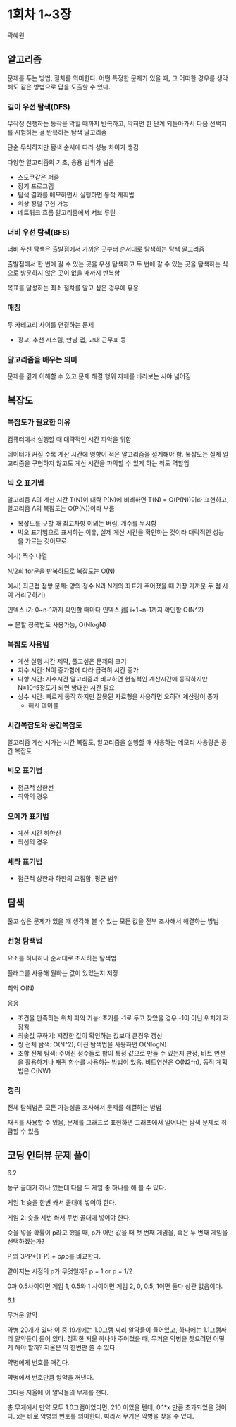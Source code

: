 # 1회차 1~3장

곽혜원

## 알고리즘

문제를 푸는 방법, 절차를 의미한다. 어떤 특정한 문제가 있을 때, 그 어떠한 경우를 생각해도 같은 방법으로 답을 도출할 수 있다.

### 깊이 우선 탐색(DFS)

무작정 진행하는 동작을 막힐 때까지 반복하고, 막히면 한 단계 되돌아가서 다음 선택지를 시험하는 걸 반복하는 탐색 알고리즘

단순 무식하지만 탐색 순서에 따라 성능 차이가 생김

다양한 알고리즘의 기초, 응용 범위가 넓음

- 스도쿠같은 퍼즐
- 장기 프로그램
- 탐색 결과를 메모하면서 실행하면 동적 계획법
- 위상 정렬 구현 가능
- 네트워크 흐름 알고리즘에서 서브 루틴

### 너비 우선 탐색(BFS)

너비 우선 탐색은 출발점에서 가까운 곳부터 순서대로 탐색하는 탐색 알고리즘

출발점에서 한 번에 갈 수 있는 곳을 우선 탐색하고 두 번에 갈 수 있는 곳을 탐색하는 식으로 방문하지 않은 곳이 없을 때까지 반복함

목표를 달성하는 최소 절차를 알고 싶은 경우에 유용

### 매칭

두 카테고리 사이를 연결하는 문제

- 광고, 추천 시스템, 만남 앱, 교대 근무표 등

### 알고리즘을 배우는 의미

문제를 깊게 이해할 수 있고 문제 해결 행위 자체를 바라보는 시야 넓어짐

## 복잡도

### 복잡도가 필요한 이유

컴퓨터에서 실행할 때 대략적인 시간 파악을 위함

데이터가 커질 수록 계산 시간에 영향이 적은 알고리즘을 설계해야 함. 복잡도는 실제 알고리즘을 구현하지 않고도 계산 시간을 파악할 수 있게 하는 척도 역할임

### 빅 오 표기법

알고리즘 A의 계산 시간 T(N)이 대략 P(N)에 비례하면 T(N) = O(P(N))이라 표현하고, 알고리즘 A의 복잡도는 O(P(N))이라 부름

- 복잡도를 구할 때 최고차항 이외는 버림, 계수를 무시함
- 빅오 표기법으로 표시하는 이유, 실제 계산 시간을 확인하는 것이라 대략적인 성능을 가르는 것이므로.

예시) 짝수 나열

N/2회 for문을 반복하므로 복잡도는 O(N)

예시) 최근접 점쌍 문제: 양의 정수 N과 N개의 좌표가 주어졌을 때 가장 가까운 두 점 사이 거리구하기)

인덱스 i가 0~n-1까지 확인할 때마다 인덱스 j를 i+1~n-1까지 확인함 O(N^2)

⇒ 분할 정복법도 사용가능, O(NlogN)

### 복잡도 사용법

- 계산 실행 시간 제약, 풀고싶은 문제의 크기
- 지수 시간: N이 증가함에 다라 급격히 시간 증가
- 다항 시간: 지수시간 알고리즘과 비교하면 현실적인 계산시간에 동작하지만 N≥10^5정도가 되면 방대한 시간 필요
- 상수 시간: 빠르게 동작 하지만 잘못된 자료형을 사용하면 오히려 계산량이 증가
    - 해시 테이블

### 시간복잡도와 공간복잡도

알고리즘 계산 시가는 시간 복잡도, 알고리즘을 실행할 때 사용하는 메모리 사용량은 공간 복잡도

### 빅오 표기법

- 점근적 상한선
- 최악의 경우

### 오메가 표기법

- 계산 시간 하한선
- 최선의 경우

### 세타 표기법

- 점근적 상한과 하한의 교집합, 평균 범위

## 탐색

풀고 싶은 문제가 있을 때 생각해 볼 수 있는 모든 값을 전부 조사해서 해결하는 방법

### 선형 탐색법

요소를 하나하나 순서대로 조사하는 탐색법

플래그를 사용해 원하는 값이 있었는지 저장

최악 O(N) 

응용

- 조건을 만족하는 위치 파악 가능: 초기를 -1로 두고 찾았을 경우 -1이 아닌 위치가 저장됨
- 최솟값 구하기: 저장한 값이 확인하는 값보다 큰경우 갱신
- 쌍 전체 탐색: O(N^2), 이진 탐색법을 사용하면 O(NlogN)
- 조합 전체 탐색: 주어진 정수들로 합이 특정 값으로 만들 수 있는지 판정, 비트 연산을 활용하거나 재귀 함수를 사용하는 방법이 있음. 비트연산은 O(N2^n), 동적 계획법은 O(NW)

### 정리

전체 탐색법은 모든 가능성을 조사해서 문제를 해결하는 방법

재귀를 사용할 수 있음, 문제를 그래프로 표현하면 그래프에서 일어나는 탐색 문제로 취급할 수 있음 

## 코딩 인터뷰 문제 풀이

6.2

농구 골대가 하나 있는데 다음 두 게임 중 하나를 해 볼 수 있다.

게임 1: 슛을 한번 쏴서 골대에 넣어야 한다.

게임 2: 슛을 세번 쏴서 두번 골대에 넣어야 한다. 

슛을 넣을 확률이 p라고 했을 때, p가 어떤 값을 때 첫 번째 게임을, 혹은 두 번째 게임을 선택하겠는가? 

P 와 3*P*P*(1-P) + p*p*p를 비교한다.

같아지는 시점의 p가 무엇일까? p = 1 or p = 1/2

0과 0.5사이이면 게임 1, 0.5와 1 사이이면 게임 2, 0, 0.5, 1이면 둘다 상관 없음이다.  

6.1

무거운 알약

약병 20개가 있다 이 중 19개에는 1.0그램 짜리 알약들이 들어있고, 하나에는 1.1그램짜리 알약들이 들어 있다. 정확한 저울 하나가 주어졌을 때, 무거운 약병을 찾으려면 어떻게 해야 할까? 저울은 딱 한번만 쓸 수 있다. 

약병에게 번호를 매긴다.

약병에서 번호만큼 알약을 꺼낸다.

그다음 저울에 이 알약들의 무게를 잰다.

총 무게에서 만약 모두 1.0그램이었다면, 210 이었을 텐데, 0.1*x 만큼 초과되었을 것이다. x는 바로 약병의 번호를 의미한다. 따라서 무거운 약병을 찾을 수 있다.